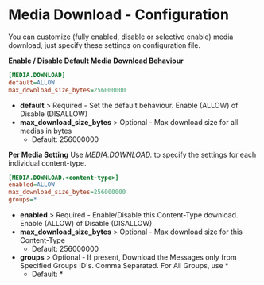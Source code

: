 # Media Download - Configuration

You can customize (fully enabled, disable or selective enable) media download, just specify these settings on  configuration file.

**Enable / Disable Default Media Download Behaviour**
```ini
[MEDIA.DOWNLOAD]
default=ALLOW
max_download_size_bytes=256000000
```

* **default** > Required - Set the default behaviour. Enable (ALLOW) of Disable (DISALLOW)
* **max_download_size_bytes** > Optional - Max download size for all medias in bytes
     * Default: 256000000

**Per Media Setting**
Use *MEDIA.DOWNLOAD.<content-type>* to specify the settings for each individual content-type.
```ini
[MEDIA.DOWNLOAD.<content-type>]
enabled=ALLOW
max_download_size_bytes=256000000
groups=*
```

* **enabled** > Required - Enable/Disable this Content-Type download. Enable (ALLOW) of Disable (DISALLOW)
* **max_download_size_bytes** > Optional - Max download size for this Content-Type
    * Default: 256000000
* **groups** > Optional - If present, Download the Messages only from Specified Groups ID's. Comma Separated. For All Groups, use *
    * Default: * 
